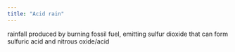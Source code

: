 ```yaml
---
title: "Acid rain"
---
```

rainfall produced by burning fossil fuel, emitting sulfur dioxide that can form sulfuric acid and nitrous oxide/acid

